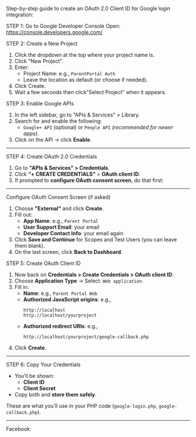 Step-by-step guide to create an OAuth 2.0 Client ID for Google login integration:

STEP 1: Go to Google Developer Console
Open: https://console.developers.google.com/


STEP 2: Create a New Project
1. Click the dropdown at the top where your project name is.
2. Click "New Project".
3. Enter:
   - Project Name: e.g., `ParentPortal Auth`
   - Leave the location as default (or choose if needed).
4. Click Create.
5. Wait a few seconds then click"Select Project" when it appears.


STEP 3: Enable Google APIs
1. In the left sidebar, go to "APIs & Services" > Library.
2. Search for and enable the following:
   - `Google+ API` (optional) or `People API` *(recommended for newer apps)*.
3. Click on the API → click **Enable**.

---

 STEP 4: Create OAuth 2.0 Credentials
1. Go to **"APIs & Services" > Credentials**.
2. Click **“+ CREATE CREDENTIALS”** > **OAuth client ID**.
3. If prompted to **configure OAuth consent screen**, do that first:

---

 Configure OAuth Consent Screen (if asked)
1. Choose **"External"** and click **Create**.
2. Fill out:
   - **App Name**: e.g., `Parent Portal`
   - **User Support Email**: your email
   - **Developer Contact Info**: your email again
3. Click **Save and Continue** for Scopes and Test Users (you can leave them blank).
4. On the last screen, click **Back to Dashboard**.



  STEP 5: Create OAuth Client ID
1. Now back on **Credentials > Create Credentials > OAuth client ID**:
2. Choose **Application Type** → Select: `Web application`.
3. Fill in:
   - **Name**: e.g., `Parent Portal Web`
   - **Authorized JavaScript origins**: e.g.,
     ```
     http://localhost
     http://localhost/yourproject
     ```
   - **Authorized redirect URIs**: e.g.,
     ```
     http://localhost/yourproject/google-callback.php
     ```
4. Click **Create**.

---

STEP 6: Copy Your Credentials
- You’ll be shown:
  - **Client ID**
  - **Client Secret**
- Copy both and **store them safely**.

These are what you’ll use in your PHP code (`google-login.php`, `google-callback.php`).

---

Facebook: 

